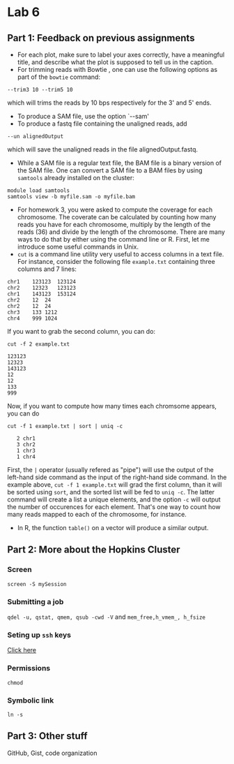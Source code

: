 # Lab 6

## Part 1: Feedback on previous assignments

- For each plot, make sure to label your axes correctly, have a meaningful title, and describe what the plot is supposed to tell us in the caption. 
- For trimming reads with Bowtie , one can use the following options as part of the `bowtie` command:
```
--trim3 10 --trim5 10 
```
which will trims the reads by 10 bps respectively for the 3' and 5' ends. 
- To produce a SAM file, use the option `--sam'
- To produce a fastq file containing the unaligned reads, add
```
--un alignedOutput
```
which will save the unaligned reads in the file alignedOutput.fastq.
- While a SAM file is a regular text file, the BAM file is a binary version of the SAM file. One can convert a SAM file to a BAM files by using `samtools` already installed on the cluster:
```
module load samtools
samtools view -b myfile.sam -o myfile.bam
```
- For homework 3, you were asked to compute the coverage for each chromosome. The coverate can be calculated by counting how many reads you have for each chromosome, multiply by the length of the reads (36) and divide by the length of the chromosome. There are many ways to do that by either using the command line or R. First, let me introduce some useful commands in Unix.
- `cut` is a command line utility very useful to access columns in a text file. For instance, consider the following file `example.txt` containing three columns and 7 lines: 
```
chr1	123123	123124
chr2	12323	123123
chr1	143123	153124
chr2	12	24
chr2	12	24
chr3	133	1212
chr4	999	1024
```
If you want to grab the second column, you can do:
```
cut -f 2 example.txt

123123
12323
143123
12
12
133
999
```
Now, if you want to compute how many times each chromsome appears, you can do
```
cut -f 1 example.txt | sort | uniq -c

   2 chr1
   3 chr2
   1 chr3
   1 chr4
```
First, the `|` operator (usually refered as "pipe") will use the output of the left-hand side command as the input of the right-hand side command. In the example above, `cut -f 1 example.txt` will grad the first column, than it will be sorted using `sort`, and the sorted list will be fed to `uniq -c`. The latter command will create a list a unique elements, and the option `-c` will output the  number of occurences for each element. That's one way to count how many reads mapped to each of the chromosome, for instance. 
- In R, the function `table()` on a vector will produce a similar output. 

## Part 2: More about the Hopkins Cluster

### Screen 

```
screen -S mySession
```

### Submitting a job

`qdel -u, qstat, qmem, qsub -cwd -V`
and
`mem_free,h_vmem_, h_fsize`

### Seting up `ssh` keys

[Click here](https://jhpce.jhu.edu/knowledge-base/authentication/login/)

### Permissions

`chmod`

### Symbolic link

`ln -s`

## Part 3: Other stuff

GitHub, Gist, code organization







